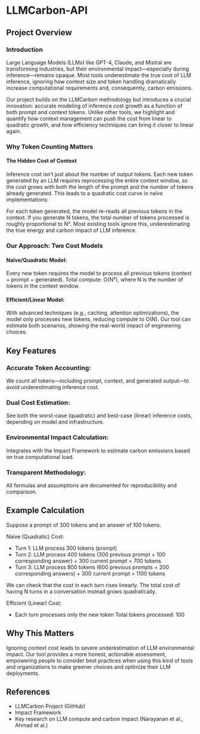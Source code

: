 # LLMCarbon-API
 
## Project Overview
### Introduction
Large Language Models (LLMs) like GPT-4, Claude, and Mistral are transforming industries, but their environmental impact—especially during inference—remains opaque. Most tools underestimate the true cost of LLM inference, ignoring how context size and token handling dramatically increase computational requirements and, consequently, carbon emissions.

Our project builds on the LLMCarbon methodology but introduces a crucial innovation: accurate modeling of inference cost growth as a function of both prompt and context tokens. Unlike other tools, we highlight and quantify how context management can push the cost from linear to quadratic growth, and how efficiency techniques can bring it closer to linear again.

### Why Token Counting Matters
#### The Hidden Cost of Context
Inference cost isn’t just about the number of output tokens. Each new token generated by an LLM requires reprocessing the entire context window, so the cost grows with both the length of the prompt and the number of tokens already generated. This leads to a quadratic cost curve in naïve implementations:

For each token generated, the model re-reads all previous tokens in the context.
If you generate N tokens, the total number of tokens processed is roughly proportional to N².
Most existing tools ignore this, underestimating the true energy and carbon impact of LLM inference.

### Our Approach: Two Cost Models
#### Naïve/Quadratic Model:
Every new token requires the model to process all previous tokens (context + prompt + generated).
Total compute: O(N²), where N is the number of tokens in the context window.

#### Efficient/Linear Model:
With advanced techniques (e.g., caching, attention optimizations), the model only processes new tokens, reducing compute to O(N).
Our tool can estimate both scenarios, showing the real-world impact of engineering choices.

## Key Features
### Accurate Token Accounting:
We count all tokens—including prompt, context, and generated output—to avoid underestimating inference cost.
### Dual Cost Estimation:
See both the worst-case (quadratic) and best-case (linear) inference costs, depending on model and infrastructure.
### Environmental Impact Calculation:
Integrates with the Impact Framework to estimate carbon emissions based on true computational load.
### Transparent Methodology:
All formulas and assumptions are documented for reproducibility and comparison.

## Example Calculation
Suppose a prompt of 300 tokens and an answer of 100 tokens.

Naïve (Quadratic) Cost:
- Turn 1: LLM process 300 tokens (prompt)
- Turn 2: LLM process 400 tokens (300 previous prompt + 100 corresponding answer) + 300 current prompt = 700 tokens
- Turn 3: LLM process 800 tokens (600 previous prompts + 200 corresponding answers) + 300 current prompt = 1100 tokens


We can check that the cost in each turn rises linearly. The total cost of having N turns in a conversation instead grows quadratically.


Efficient (Linear) Cost:
- Each turn processes only the new token
Total tokens processed: 100



## Why This Matters
Ignoring context cost leads to severe underestimation of LLM environmental impact. Our tool provides a more honest, actionable assessment, empowering people to consider best practices when using this kind of tools and organizations to make greener choices and optimize their LLM deployments.

## References
- LLMCarbon Project (GitHub)
- Impact Framework
- Key research on LLM compute and carbon impact (Narayanan et al., Ahmad et al.)